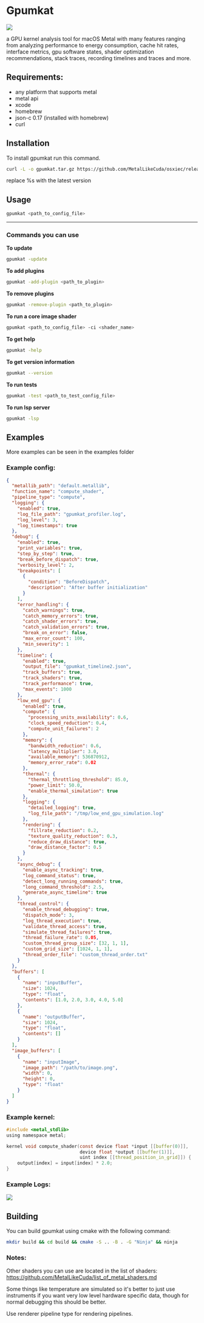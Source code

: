 # Gpumkat

<img src="gpumkat_icon.png">

a GPU kernel analysis tool for macOS Metal with many features ranging from analyzing performance to energy consumption, cache hit rates, interface metrics, gpu software states, shader optimization recommendations, stack traces, recording timelines and traces and more.

## Requirements:

- any platform that supports metal
- metal api
- xcode
- homebrew 
- json-c 0.17 (installed with homebrew)
- curl 

## Installation

To install gpumkat run this command.

```sh
curl -L -o gpumkat.tar.gz https://github.com/MetalLikeCuda/osxiec/releases/download/%s/gpumkat.tar.gz && tar -xvzf gpumkat.tar.gz && cd gpumkat && sudo sh install.sh
```

replace %s with the latest version

## Usage

```sh
gpumkat <path_to_config_file>
```

---
### Commands you can use

**To update**

```sh
gpumkat -update
```

**To add plugins**

```sh
gpumkat -add-plugin <path_to_plugin>
```

**To remove plugins**

```sh
gpumkat -remove-plugin <path_to_plugin>
```

**To run a core image shader**

```sh
gpumkat <path_to_config_file> -ci <shader_name> 
```

**To get help**

```sh
gpumkat -help
```

**To get version information**

```sh
gpumkat --version
```

**To run tests**
```sh
gpumkat -test <path_to_test_config_file>
```

**To run lsp server**

```sh
gpumkat -lsp
```

## Examples

More examples can be seen in the examples folder

### Example config:

```json
{
  "metallib_path": "default.metallib",
  "function_name": "compute_shader",
  "pipeline_type": "compute",
  "logging": {
    "enabled": true,
    "log_file_path": "gpumkat_profiler.log",
    "log_level": 3,
    "log_timestamps": true
  },
  "debug": {
    "enabled": true,
    "print_variables": true,
    "step_by_step": true,
    "break_before_dispatch": true,
    "verbosity_level": 2,
    "breakpoints": [
      {
        "condition": "BeforeDispatch",
        "description": "After buffer initialization"
      }
    ],
    "error_handling": {
      "catch_warnings": true,
      "catch_memory_errors": true,
      "catch_shader_errors": true,
      "catch_validation_errors": true,
      "break_on_error": false,
      "max_error_count": 100,
      "min_severity": 1
    },
    "timeline": {
      "enabled": true,
      "output_file": "gpumkat_timeline2.json",
      "track_buffers": true,
      "track_shaders": true,
      "track_performance": true,
      "max_events": 1000
    },
    "low_end_gpu": {
      "enabled": true,
      "compute": {
        "processing_units_availability": 0.6,
        "clock_speed_reduction": 0.4,
        "compute_unit_failures": 2
      },
      "memory": {
        "bandwidth_reduction": 0.6,
        "latency_multiplier": 3.0,
        "available_memory": 536870912,
        "memory_error_rate": 0.02
      },
      "thermal": {
        "thermal_throttling_threshold": 85.0,
        "power_limit": 50.0,
        "enable_thermal_simulation": true
      },
      "logging": {
        "detailed_logging": true,
        "log_file_path": "/tmp/low_end_gpu_simulation.log"
      },
      "rendering": {
        "fillrate_reduction": 0.2,
        "texture_quality_reduction": 0.3,
        "reduce_draw_distance": true,
        "draw_distance_factor": 0.5
      }
    },
    "async_debug": {
      "enable_async_tracking": true,
      "log_command_status": true,
      "detect_long_running_commands": true,
      "long_command_threshold": 2.5,
      "generate_async_timeline": true
    },
    "thread_control": {
      "enable_thread_debugging": true,
      "dispatch_mode": 3,
      "log_thread_execution": true,
      "validate_thread_access": true,
      "simulate_thread_failures": true,
      "thread_failure_rate": 0.05,
      "custom_thread_group_size": [32, 1, 1],
      "custom_grid_size": [1024, 1, 1],
      "thread_order_file": "custom_thread_order.txt"
    }
  },
  "buffers": [
    {
      "name": "inputBuffer",
      "size": 1024,
      "type": "float",
      "contents": [1.0, 2.0, 3.0, 4.0, 5.0]
    },
    {
      "name": "outputBuffer",
      "size": 1024,
      "type": "float",
      "contents": []
    }
  ],
  "image_buffers": [
    {
      "name": "inputImage",
      "image_path": "/path/to/image.png",
      "width": 0,
      "height": 0,
      "type": "float"
    }
  ]
}
```

### Example kernel:

```c
#include <metal_stdlib>
using namespace metal;

kernel void compute_shader(const device float *input [[buffer(0)]],
                           device float *output [[buffer(1)]],
                           uint index [[thread_position_in_grid]]) {
    output[index] = input[index] * 2.0;
}
```

### Example Logs:
<img src="gpumkat_logs.png">

## Building

You can build gpumkat using cmake with the following command:
```sh
mkdir build && cd build && cmake -S .. -B . -G "Ninja" && ninja
```

### Notes:

Other shaders you can use are located in the list of shaders: https://github.com/MetalLikeCuda/list_of_metal_shaders.md

Some things like temperature are simulated so it's better to just use instruments if you want very low level hardware specific data, though for normal debugging this should be better.

Use renderer pipeline type for rendering pipelines.
